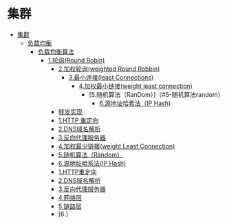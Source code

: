# 集群
<!-- GFM-TOC -->
* [集群](#集群)
  * [负载均衡](#-负载均衡)
    * [负载均衡算法](负载均衡算法)
      * [1.轮询(Round Robin)](#1-轮询round-robin)
        * [2.加权轮询(weighted Round Robbin)](#2-加权轮询weight-round-robbin)
          * [3.最小连接(least Connections)](#3-最少连接least-connections)
            * [4.加权最小链接(weight least connection)](#4-加权最少连接weighted-least-connection)
              * [5.随机算法（RanDom）]（#5-随机算法random）
                * [6.源地址哈希法（IP Hash)](#6-源地址哈希法-ip-hash)
        * [转发实现](#转发实现)
        * [1.HTTP 重定向](#1-http-重定向)
        * [2.DNS域名解析](#2-dns-域名解析)
        * [3.反向代理服务器](#3-反向代理服务器)
        * [4.加权最少链接(weight Least Connection)](#4-加权最少链接weight-least-connection)
        * [5.随机算法（Random）](#5-随机算法random)
        * [6.源地址哈系法(IP Hash)](#6-源地址哈希法-ip-hash)
        * [1.HTTP重定向](#1-http-重定向)
        * [2.DNS域名解析](#2-dns-域名解析)
        * [3.反向代理服务器](#3-dns-反向代理服务器)
        * [4.网络层](#4-网络层)
        * [5.链路层](#5-链路层)
        * [6.]
